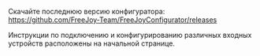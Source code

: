 Скачайте последнюю версию конфигуратора: 
https://github.com/FreeJoy-Team/FreeJoyConfigurator/releases

Инструкции по подключению и конфигурированию различных входных устройств расположены на начальной странице.
